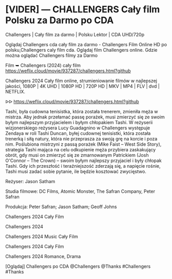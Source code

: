 # [VIDER] — CHALLENGERS Cały film Polsku za Darmo po CDA


Challengers | Cały film za darmo | Polsku Lektor | CDA UHD/720p

Oglądaj Challengers cda cały film za darmo - Challengers Film Online HD po polsku,Challengers caly film cda. Oglądaj film Challengers online. Gdzie można oglądać Challengers filmy za Darmo

Film ➥ Challengers (2024) cały film https://weflix.cloud/movie/937287/challengers.html?github

Challengers 2024 Cały film online, strumieniowanie filmów w najlepszej jakości, 1080P | 4K UHD | 1080P HD | 720P HD | MKV | MP4 | FLV | dvd | NETFLIX.

ᐅᐅ https://weflix.cloud/movie/937287/challengers.html?github

Tashi, była cudowna tenisistka, która została trenerem, zmieniła męża w mistrza. Aby jednak przełamać passę porażek, musi zmierzyć się ze swoim byłym najlepszym przyjacielem i byłym chłopakiem Tashi. W reżyserii wizjonerskiego reżysera Lucy Guadagnino w Challengers występuje Zendaya w roli Tashi Duncan, byłej cudownej tenisistki, która została trenerką i siłą natury, która nie przeprasza za swoją grę na korcie i poza nim. Poślubiona mistrzyni z passą porażek (Mike Faist – West Side Story), strategia Tashi mająca na celu odkupienie męża przybiera zaskakujący obrót, gdy musi on zmierzyć się ze zmarnowanym Patrickiem (Josh O'Connor – The Crown) – swoim byłym najlepszy przyjaciel i były chłopak Tashi. Gdy ich przeszłość i teraźniejszość zderzają się, a napięcie rośnie, Tashi musi zadać sobie pytanie, ile będzie kosztować zwycięstwo.

Reżyser: Jason Satham

Studia filmowe: DC Films, Atomic Monster, The Safran Company, Peter Safran

Produkcja: Peter Safran; Jason Satham; Geoff Johns

Challengers 2024 Cały Film

Challengers 2024

Challengers 2024 Music Cały Film

Challengers 2024 Cały Film

Challengers 2024 Romance, Drama

[Oglądaj] Challengers po CDA @Challengers @Thanks #Challengers #Thanks

